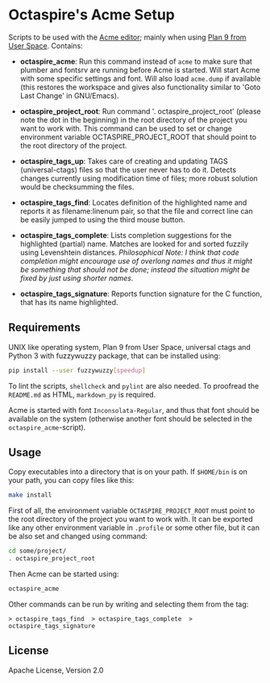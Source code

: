 # Octaspire's Acme Setup

Scripts to be used with the [Acme editor](http://acme.cat-v.org); mainly
when using [Plan 9 from User Space](https://9fans.github.io/plan9port/).
Contains:

* __octaspire_acme__: Run this command instead of `acme` to make sure
   that plumber and fontsrv are running before Acme is started. Will start
   Acme with some specific settings and font. Will also load `acme.dump`
   if available (this restores the workspace and gives also functionality
   similar to 'Goto Last Change' in GNU/Emacs).

* __octaspire_project_root__: Run command '. octaspire_project_root'
   (please note the dot in the beginning) in the root directory of
   the project you want to work with. This command can be used to
   set or change environment variable OCTASPIRE_PROJECT_ROOT that
   should point to the root directory of the project.

* __octaspire_tags_up__: Takes care of creating and updating TAGS (universal-ctags) files
   so that the user never has to do it. Detects changes currently using modification
   time of files; more robust solution would be checksumming the files.

* __octaspire_tags_find__: Locates definition of the highlighted name and reports
  it as filename:linenum pair, so that the file and correct line can be easily jumped to
  using the third mouse button.

* __octaspire_tags_complete__: Lists completion suggestions for the highlighted
  (partial) name. Matches are looked for and sorted fuzzily using Levenshtein
  distances. *Philosophical Note: I think that code completion might encourage
  use of overlong names and thus it might be something that should not be done;
  instead the situation might be fixed by just using shorter names.*

* __octaspire_tags_signature__: Reports function signature for the C function,
  that has its name highlighted.

## Requirements

UNIX like operating system, Plan 9 from User Space, universal ctags
and Python 3 with fuzzywuzzy package, that can be installed using:

```sh
pip install --user fuzzywuzzy[speedup]
```

To lint the scripts, `shellcheck` and `pylint` are also needed.
To proofread the `README.md` as HTML, `markdown_py` is required.

Acme is started with font `Inconsolata-Regular`, and thus that font should
be available on the system (otherwise another font should be selected in
the `octaspire_acme`-script).

## Usage

Copy executables into a directory that is on your path. If `$HOME/bin` is on
your path, you can copy files like this:

```sh
make install
```

First of all, the environment variable `OCTASPIRE_PROJECT_ROOT` must
point to the root directory of the project you want to work with. It
can be exported like any other environment variable in `.profile` or
some other file, but it can be also set and changed using command:

```sh
cd some/project/
. octaspire_project_root
```

Then Acme can be started using:

```sh
octaspire_acme
```

Other commands can be run by writing and selecting them from the tag:

```
> octaspire_tags_find  > octaspire_tags_complete  > octaspire_tags_signature
```

## License

Apache License, Version 2.0

